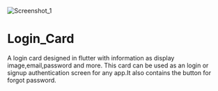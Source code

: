 ![Screenshot_1](https://user-images.githubusercontent.com/62950811/211299032-2362a565-373c-4e11-b9d4-aa138c93e76c.jpg)
# Login_Card
A login card designed in flutter with information as display image,email,password and more.
This card can be used as an login or signup authentication screen for any app.It also contains the button for forgot password.
